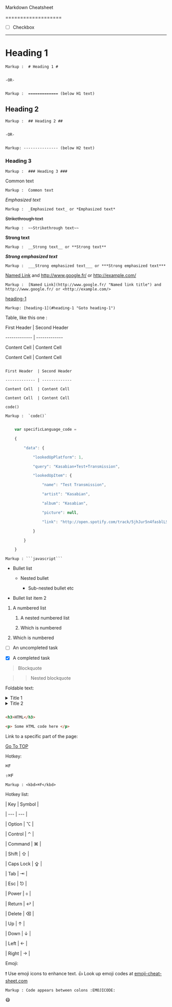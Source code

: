 Markdown Cheatsheet<a name="TOP"></a>

===================
- [ ] Checkbox

- - - -

# Heading 1 #


    Markup :  # Heading 1 #


    -OR-


    Markup :  ============= (below H1 text)


## Heading 2 ##


    Markup :  ## Heading 2 ##


    -OR-


    Markup: --------------- (below H2 text)


### Heading 3 ###


    Markup :  ### Heading 3 ###

   

Common text


    Markup :  Common text


_Emphasized text_


    Markup :  _Emphasized text_ or *Emphasized text*


~~Strikethrough text~~


    Markup :  ~~Strikethrough text~~


__Strong text__


    Markup :  __Strong text__ or **Strong text**


___Strong emphasized text___


    Markup :  ___Strong emphasized text___ or ***Strong emphasized text***


[Named Link](http://www.google.fr/ "Named link title") and http://www.google.fr/ or <http://example.com/>


    Markup :  [Named Link](http://www.google.fr/ "Named link title") and http://www.google.fr/ or <http://example.com/>


[heading-1](#heading-1 "Goto heading-1")

   

    Markup: [heading-1](#heading-1 "Goto heading-1")

   

 Table, like this one :


First Header  | Second Header

------------- | -------------

Content Cell  | Content Cell

Content Cell  | Content Cell


```

First Header  | Second Header

------------- | -------------

Content Cell  | Content Cell

Content Cell  | Content Cell

```  



`code()`


    Markup :  `code()`


```javascript

    var specificLanguage_code =

    {

        "data": {

            "lookedUpPlatform": 1,

            "query": "Kasabian+Test+Transmission",

            "lookedUpItem": {

                "name": "Test Transmission",

                "artist": "Kasabian",

                "album": "Kasabian",

                "picture": null,

                "link": "http://open.spotify.com/track/5jhJur5n4fasblLSCOcrTp"

            }

        }

    }

```


    Markup : ```javascript```


* Bullet list

    * Nested bullet

        * Sub-nested bullet etc

* Bullet list item 2

1. A numbered list

    1. A nested numbered list

    2. Which is numbered

2. Which is numbered


- [ ] An uncompleted task

- [x] A completed task



> Blockquote

>> Nested blockquote


Foldable text:


<details>

  <summary>Title 1</summary>

  <p>Content 1 Content 1 Content 1 Content 1 Content 1</p>

</details>

<details>

  <summary>Title 2</summary>

  <p>Content 2 Content 2 Content 2 Content 2 Content 2</p>

</details>


```html

<h3>HTML</h3>

<p> Some HTML code here </p>

```


Link to a specific part of the page:


[Go To TOP](#TOP)


Hotkey:


<kbd>⌘F</kbd>


<kbd>⇧⌘F</kbd>


    Markup : <kbd>⌘F</kbd>


Hotkey list:


| Key | Symbol |

| --- | --- |

| Option | ⌥ |

| Control | ⌃ |

| Command | ⌘ |

| Shift | ⇧ |

| Caps Lock | ⇪ |

| Tab | ⇥ |

| Esc | ⎋ |

| Power | ⌽ |

| Return | ↩ |

| Delete | ⌫ |

| Up | ↑ |

| Down | ↓ |

| Left | ← |

| Right | → |


Emoji:


:exclamation: Use emoji icons to enhance text. :+1:  Look up emoji codes at [emoji-cheat-sheet.com](http://emoji-cheat-sheet.com/)


    Markup : Code appears between colons :EMOJICODE:

   

:mask:
